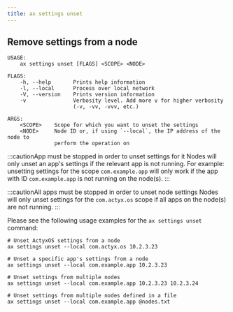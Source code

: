 ```yaml
---
title: ax settings unset
---
```


<!-- markdownlint-disable-file MD040 -->

## Remove settings from a node

```
USAGE:
    ax settings unset [FLAGS] <SCOPE> <NODE>

FLAGS:
    -h, --help       Prints help information
    -l, --local      Process over local network
    -V, --version    Prints version information
    -v               Verbosity level. Add more v for higher verbosity
                     (-v, -vv, -vvv, etc.)

ARGS:
    <SCOPE>    Scope for which you want to unset the settings
    <NODE>     Node ID or, if using `--local`, the IP address of the node to
               perform the operation on
```

:::cautionApp must be stopped in order to unset settings for it
Nodes will only unset an app's settings if the relevant app is not running. For example: unsetting settings for the scope `com.example.app` will only work if the app with ID `com.example.app` is not running on the node(s).
:::

:::cautionAll apps must be stopped in order to unset node settings
Nodes will only unset settings for the `com.actyx.os` scope if all apps on the node(s) are not running.
:::

Please see the following usage examples for the `ax settings unset` command:

```
# Unset ActyxOS settings from a node
ax settings unset --local com.actyx.os 10.2.3.23

# Unset a specific app's settings from a node
ax settings unset --local com.example.app 10.2.3.23

# Unset settings from multiple nodes
ax settings unset --local com.example.app 10.2.3.23 10.2.3.24

# Unset settings from multiple nodes defined in a file
ax settings unset --local com.example.app @nodes.txt
```
